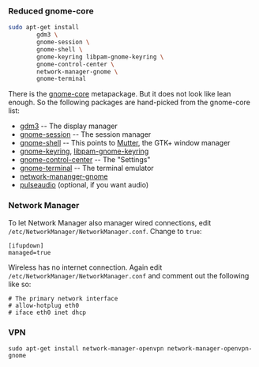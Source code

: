 ### Reduced gnome-core

```bash
sudo apt-get install
        gdm3 \
        gnome-session \
        gnome-shell \
        gnome-keyring libpam-gnome-keyring \
        gnome-control-center \
        network-manager-gnome \
        gnome-terminal
```

There is the [gnome-core](https://packages.debian.org/stretch/gnome-core) metapackage. But it does not look like lean enough. So the following packages are hand-picked from the gnome-core list:

* [gdm3](https://packages.debian.org/stretch/gdm3) -- The display manager
* [gnome-session](https://packages.debian.org/stretch/gnome-session) -- The session manager
* [gnome-shell](https://packages.debian.org/stretch/gnome-shell) -- This points to [Mutter](https://packages.debian.org/stretch/mutter), the GTK+ window manager
* [gnome-keyring](https://packages.debian.org/stretch/gnome-keyring), [libpam-gnome-keyring](https://packages.debian.org/stretch/libpam-gnome-keyring)
* [gnome-control-center](https://packages.debian.org/stretch/gnome-control-center) -- The "Settings"
* [gnome-terminal](https://packages.debian.org/stretch/gnome-terminal) -- The terminal emulator
* [network-mananger-gnome](https://packages.debian.org/stretch/network-manager-gnome)
* [pulseaudio](https://packages.debian.org/stretch/pulseaudio) (optional, if you want audio)

### Network Manager

To let Network Manager also manager wired connections, edit `/etc/NetworkManager/NetworkManager.conf`. Change to `true`:
```
[ifupdown]
managed=true
```

Wireless has no internet connection. Again edit `/etc/NetworkManager/NetworkManager.conf` and comment out the following like so:
```
# The primary network interface
# allow-hotplug eth0
# iface eth0 inet dhcp
```

### VPN

`sudo apt-get install network-manager-openvpn network-manager-openvpn-gnome`
